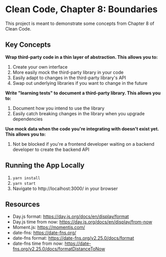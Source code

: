 # Clean Code, Chapter 8: Boundaries

This project is meant to demonstrate some concepts from Chapter 8 of Clean Code.

## Key Concepts

**Wrap third-party code in a thin layer of abstraction. This allows you to:**

1. Create your own interface
2. More easily mock the third-party library in your code
3. Easily adapt to changes in the third-party library's API
4. Swap out underlying libraries if you want to change in the future

**Write "learning tests" to document a third-party library. This allows you to:**

1. Document how you intend to use the library
2. Easily catch breaking changes in the library when you upgrade dependencies

**Use mock data when the code you're integrating with doesn't exist yet. This allows you to:**

1. Not be blocked if you're a frontend developer waiting on a backend developer to create the backend API

## Running the App Locally

1. `yarn install`
2. `yarn start`
3. Navigate to http://localhost:3000/ in your browser

## Resources

- Day.js format: https://day.js.org/docs/en/display/format
- Day.js time from now: https://day.js.org/docs/en/display/from-now
- Moment.js: https://momentjs.com/
- date-fns: https://date-fns.org/
- date-fns format: https://date-fns.org/v2.25.0/docs/format
- date-fns time from now: https://date-fns.org/v2.25.0/docs/formatDistanceToNow
